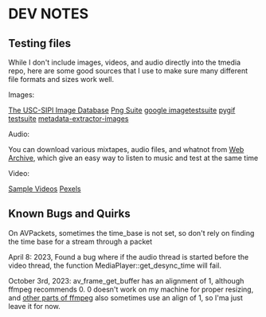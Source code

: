 
# DEV NOTES

## Testing files

While I don't include images, videos, and audio directly into the tmedia
repo, here are some good sources that I use to make sure many different file
formats and sizes work well.

Images:

[The USC-SIPI Image Database](https://sipi.usc.edu/database/)
[Png Suite](http://www.schaik.com/pngsuite/)
[google imagetestsuite](https://code.google.com/archive/p/imagetestsuite/)
[pygif testsuite](https://github.com/robert-ancell/pygif/tree/main/test-suite)
[metadata-extractor-images](https://github.com/drewnoakes/metadata-extractor-images)

Audio:

You can download various mixtapes, audio files, and whatnot from
[Web Archive](https://archive.org/), which give an easy way to listen to music
and test at the same time

Video:

[Sample Videos](https://sample-videos.com/)
[Pexels](https://www.pexels.com/search/videos/sample/)

## Known Bugs and Quirks

On AVPackets, sometimes the time_base is not set, so don't rely on finding the time base for a stream through a packet

April 8: 2023, Found a bug where if the audio thread is started before the video thread, the function MediaPlayer::get_desync_time will fail.

October 3rd, 2023: av_frame_get_buffer has an alignment of 1, although ffmpeg
recommends 0. 0 doesn't work on my machine for proper resizing, and [other parts
of ffmpeg](https://stackoverflow.com/a/44894932) also sometimes use an align
of 1, so I'ma just leave it for now.